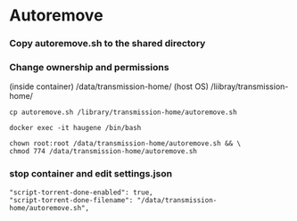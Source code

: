 # Autoremove

### Copy autoremove.sh to the shared directory
### Change ownership and permissions
(inside container) /data/transmission-home/ 
(host OS) /liibray/transmission-home/

```
cp autoremove.sh /library/transmission-home/autoremove.sh
```
```
docker exec -it haugene /bin/bash
```
```
chown root:root /data/transmission-home/autoremove.sh && \
chmod 774 /data/transmission-home/autoremove.sh
```

### stop container and edit settings.json
```
"script-torrent-done-enabled": true,
"script-torrent-done-filename": "/data/transmission-home/autoremove.sh",
```
